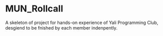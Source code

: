 # MUN_Rollcall
A skeleton of project for hands-on experience of Yali Programming Club, desgiend to be fnished by each member indenpently. 
